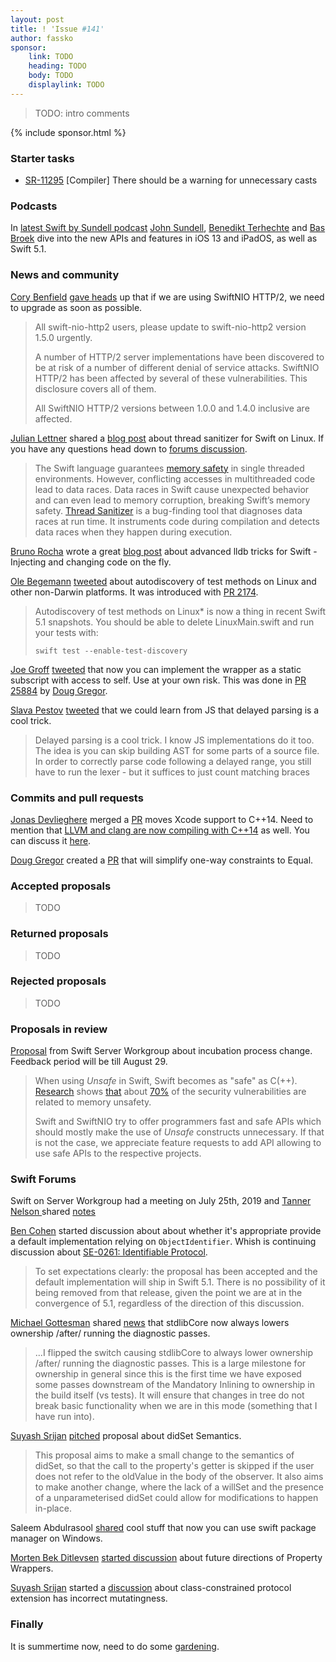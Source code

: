 ```yaml
---
layout: post
title: ! 'Issue #141'
author: fassko
sponsor:
    link: TODO
    heading: TODO
    body: TODO
    displaylink: TODO
---
```


> TODO: intro comments

<!--excerpt-->

{% include sponsor.html %}

### Starter tasks

* [SR-11295](https://bugs.swift.org/browse/SR-11295) [Compiler] There should be a warning for unnecessary casts

### Podcasts

In [latest Swift by Sundell podcast](https://www.swiftbysundell.com/podcast/54) [John Sundell](https://twitter.com/johnsundell), [Benedikt Terhechte](https://twitter.com/terhechte) and [Bas Broek](https://twitter.com/basthomas) dive into the new APIs and features in iOS 13 and iPadOS, as well as Swift 5.1.

### News and community

[Cory Benfield](https://twitter.com/Lukasaoz) [gave heads](https://twitter.com/Lukasaoz/status/1161323863411777537) up that if we are using SwiftNIO HTTP/2, we need to upgrade as soon as possible.

> All swift-nio-http2 users, please update to swift-nio-http2 version 1.5.0 urgently.
>
> A number of HTTP/2 server implementations have been discovered to be at risk of a number of different denial of service attacks. SwiftNIO HTTP/2 has been affected by several of these vulnerabilities. This disclosure covers all of them.
> 
> All SwiftNIO HTTP/2 versions between 1.0.0 and 1.4.0 inclusive are affected.

[Julian Lettner](https://github.com/yln/) shared a [blog post](https://swift.org/blog/tsan-support-on-linux/) about thread sanitizer for Swift on Linux.
If you have any questions head down to [forums discussion](https://forums.swift.org/t/swift-org-blog-thread-sanitizer-for-swift-on-linux/27872).

> The Swift language guarantees [memory safety](https://docs.swift.org/swift-book/LanguageGuide/MemorySafety.html) in single threaded environments. However, conflicting accesses in multithreaded code lead to data races. Data races in Swift cause unexpected behavior and can even lead to memory corruption, breaking Swift’s memory safety. [Thread Sanitizer](https://developer.apple.com/documentation/code_diagnostics/thread_sanitizer) is a bug-finding tool that diagnoses data races at run time. It instruments code during compilation and detects data races when they happen during execution.

[Bruno Rocha](https://twitter.com/rockthebruno) wrote a great [blog post](https://swiftrocks.com/using-lldb-manually-xcode-console-tricks.html) about advanced lldb tricks for Swift - Injecting and changing code on the fly.

[Ole Begemann](https://twitter.com/olebegemann) [tweeted](https://twitter.com/olebegemann/status/1160846803274801152) about autodiscovery of test methods on Linux and other non-Darwin platforms.
It was introduced with [PR 2174](https://github.com/apple/swift-package-manager/pull/2174).

> Autodiscovery of test methods on Linux* is now a thing in recent Swift 5.1 snapshots. You should be able to delete LinuxMain.swift and run your tests with:
> 
> `swift test --enable-test-discovery`

[Joe Groff](https://twitter.com/jckarter) [tweeted](https://twitter.com/jckarter/status/1161298507527000064) that now you can implement the wrapper as a static subscript with access to self. Use at your own risk. This was done in [PR 25884](https://github.com/apple/swift/pull/25884) by [Doug Gregor](https://github.com/DougGregor).

[Slava Pestov]() [tweeted](https://twitter.com/slava_pestov/status/1160616505589030914) that we could learn from JS that delayed parsing is a cool trick.

> Delayed parsing is a cool trick. I know JS implementations do it too. The idea is you can skip building AST for some parts of a source file. In order to correctly parse code following a delayed range, you still have to run the lexer - but it suffices to just count matching braces


### Commits and pull requests

[Jonas Devlieghere](https://github.com/JDevlieghere) merged a [PR](https://github.com/apple/swift/pull/26673) moves Xcode support to C++14. Need to mention that [LLVM and clang are now compiling with C++14](http://llvm.org/D66195) as well. You can discuss it [here](https://forums.swift.org/t/llvm-is-now-on-c-14/27931).

[Doug Gregor](https://twitter.com/dgregor79) created a [PR](https://github.com/apple/swift/pull/26700) that will simplify one-way constraints to Equal.

### Accepted proposals

> TODO

### Returned proposals

> TODO

### Rejected proposals

> TODO

### Proposals in review

[Proposal](https://forums.swift.org/t/proposal-sswg-incubation-process-change-discourage-use-of-unsafe/27921) from Swift Server Workgroup about incubation process change. Feedback period will be till August 29.

> When using *Unsafe* in Swift, Swift becomes as "safe" as C(++). [Research](https://msrc-blog.microsoft.com/2019/07/18/we-need-a-safer-systems-programming-language/) shows [that](https://langui.sh/2019/07/23/apple-memory-safety/) about [70%](https://alexgaynor.net/2019/aug/12/introduction-to-memory-unsafety-for-vps-of-engineering/) of the security vulnerabilities are related to memory unsafety.
> 
> Swift and SwiftNIO try to offer programmers fast and safe APIs which should mostly make the use of *Unsafe* constructs unnecessary. If that is not the case, we appreciate feature requests to add API allowing to use safe APIs to the respective projects.



### Swift Forums

Swift on Server Workgroup had a meeting on July 25th, 2019 and [Tanner Nelson
](https://twitter.com/tanner0101) shared [notes](https://forums.swift.org/t/july-25th-2019/27732)

[Ben Cohen](https://twitter.com/airspeedswift) started discussion about about whether it's appropriate provide a default implementation relying on `ObjectIdentifier`. Whish is continuing discussion about [SE-0261: Identifiable Protocol](https://forums.swift.org/t/accepted-se-0261-identifiable-protocol/27358).

> To set expectations clearly: the proposal has been accepted and the default implementation will ship in Swift 5.1. There is no possibility of it being removed from that release, given the point we are at in the convergence of 5.1, regardless of the direction of this discussion.

[Michael Gottesman](https://twitter.com/gottesmang) shared [news](https://forums.swift.org/t/stdlibcore-now-always-lowers-ownership-after-running-the-diagnostic-passes/27832) that stdlibCore now always lowers ownership /after/ running the diagnostic passes.

> ...I flipped the switch causing stdlibCore to always lower ownership /after/ running the diagnostic passes. This is a large milestone for ownership in general since this is the first time we have exposed some passes downstream of the Mandatory Inlining to ownership in the build itself (vs tests). It will ensure that changes in tree do not break basic functionality when we are in this mode (something that I have run into).

[Suyash Srijan](https://twitter.com/suyashsrijan) [pitched](https://forums.swift.org/t/pitch-didset-semantics/27858) proposal about didSet Semantics.

> This proposal aims to make a small change to the semantics of didSet, so that the call to the property's getter is skipped if the user does not refer to the oldValue in the body of the observer. It also aims to make another change, where the lack of a willSet and the presence of a unparameterised didSet could allow for modifications to happen in-place.

Saleem Abdulrasool [shared](https://forums.swift.org/t/swift-package-manager-on-windows-sure-why-not/27884) cool stuff that now you can use swift package manager on Windows.

[Morten Bek Ditlevsen](https://forums.swift.org/u/Morten_Bek_Ditlevsen) [started discussion](https://forums.swift.org/t/future-directions-of-property-wrappers/27934) about future directions of Property Wrappers.


[Suyash Srijan](https://twitter.com/suyashsrijan) started a [discussion](https://forums.swift.org/t/class-constrained-protocol-extension-has-incorrect-mutatingness/27962) about class-constrained protocol extension has incorrect mutatingness.


### Finally

It is summertime now, need to do some [gardening](https://github.com/apple/swift/pull/26650).
